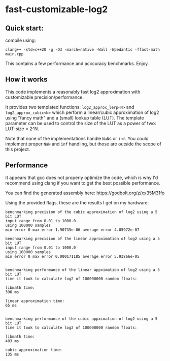 # fast-customizable-log2

## Quick start:

compile using:

`clang++ -std=c++20 -g -O3 -march=native -Wall -Wpedantic -ffast-math main.cpp`

This contains a few performance and acccuracy benchmarks. Enjoy.

## How it works

This code implements a reasonably fast log2 approximation with customizable precision/performance.

It provides two templated functions: `log2_approx_lerp<N>` and `log2_approx_cubic<N>` which perform a linear/cubic approximation of log2 using "fancy math" and a (small) lookup table (LUT).
The template parameter can be used to control the size of the LUT as a power of two: LUT-size = 2^N.

Note that none of the implementations handle `NaN`s or `inf`. You could implement proper `NaN` and `inf` handling, but those are outside the scope of this project.

## Performance

It appears that gcc does not properly optimize the code, which is why I'd recommend using clang if you want to get the best possible performance.

You can find the generated assembly here: <https://godbolt.org/z/xx35M31fo>

Using the provided flags, these are the results I get on my hardware:

```
benchmarking precision of the cubic approximation of log2 using a 5 bit LUT
input range from 0.01 to 1000.0
using 100000 samples
min error 0 max error 1.90735e-06 average error 4.05972e-07

benchmarking precision of the linear approximation of log2 using a 5 bit LUT
input range from 0.01 to 1000.0
using 100000 samples
min error 0 max error 0.000171185 average error 5.93866e-05


benchmarking performance of the linear appximation of log2 using a 5 bit LUT
time it took to calculate log2 of 100000000 random floats:

libmath time:
396 ms

linear approximation time:
65 ms


benchmarking performance of the cubic appximation of log2 using a 5 bit LUT
time it took to calculate log2 of 100000000 random floats:

libmath time:
403 ms

cubic approximation time:
135 ms
```
